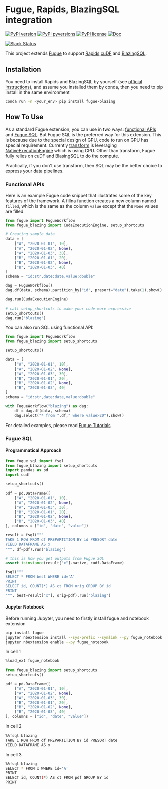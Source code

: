 # Fugue, Rapids, BlazingSQL integration

[![PyPI version](https://badge.fury.io/py/fugue-blazing.svg)](https://pypi.python.org/pypi/fugue-blazing/)
[![PyPI pyversions](https://img.shields.io/pypi/pyversions/fugue-blazing.svg)](https://pypi.python.org/pypi/fugue-blazing/)
[![PyPI license](https://img.shields.io/pypi/l/fugue-blazing.svg)](https://pypi.python.org/pypi/fugue-blazing/)
[![Doc](https://readthedocs.org/projects/fugue-blazing/badge)](https://fugue-blazing.readthedocs.org)

[![Slack Status](https://img.shields.io/badge/slack-join_chat-white.svg?logo=slack&style=social)](https://join.slack.com/t/fugue-project/shared_invite/zt-jl0pcahu-KdlSOgi~fP50TZWmNxdWYQ)


This project extends [Fugue](https://github.com/fugue-project/fugue) to support [Rapids](https://rapids.ai/index.html) [cuDF](https://docs.rapids.ai/api/cudf/stable/) and [BlazingSQL](https://blazingsql.com/).

## Installation

You need to install Rapids and BlazingSQL by yourself (see [official instructions](https://rapids.ai/start.html#get-rapids)), and assume you installed them by conda, then you need to pip install in the same environment

```bash
conda run -n <your_env> pip install fugue-blazing
```

## How To Use

As a standard Fugue extension, you can use in two ways: [functional APIs](https://fugue-tutorials.readthedocs.io/en/latest/README.html) and [Fugue SQL](https://fugue-tutorials.readthedocs.io/en/latest/tutorials/sql.html). But Fugue SQL is the preferred way for this extension. This is because due to the special design of GPU, code to run on GPU has special requirement. Currently [transform](https://fugue-tutorials.readthedocs.io/en/latest/tutorials/transformer.html) is leveraging [NativeExecutionEngine](https://fugue.readthedocs.io/en/latest/api/fugue.execution.html#module-fugue.execution.native_execution_engine) which is using CPU. Other than transform, Fugue fully relies on cuDF and BlasingSQL to do the compute.

Practically, if you don't use transform, then SQL may be the better choice to express your data pipelines.

### Functional APIs

Here is an example Fugue code snippet that illustrates some of the key features of the framework. A fillna function creates a new column named `filled`, which is the same as the column `value` except that the `None` values are filled.

```python
from fugue import FugueWorkflow
from fugue_blazing import CudaExecutionEngine, setup_shortcuts

# Creating sample data
data = [
    ["A", "2020-01-01", 10],
    ["A", "2020-01-02", None],
    ["A", "2020-01-03", 30],
    ["B", "2020-01-01", 20],
    ["B", "2020-01-02", None],
    ["B", "2020-01-03", 40]
]
schema = "id:str,date:date,value:double"

dag = FugueWorkflow()
dag.df(data, schema).partition_by("id", presort="date").take(1).show()

dag.run(CudaExecutionEngine)

# call setup_shortcuts to make your code more expressive
setup_shortcuts()
dag.run("blazing")
```

You can also run SQL using functional API:

```python
from fugue import FugueWorkflow
from fugue_blazing import setup_shortcuts

setup_shortcuts()

data = [
    ["A", "2020-01-01", 10],
    ["A", "2020-01-02", None],
    ["A", "2020-01-03", 30],
    ["B", "2020-01-01", 20],
    ["B", "2020-01-02", None],
    ["B", "2020-01-03", 40]
]
schema = "id:str,date:date,value:double"

with FugueWorkflow("blazing") as dag:
    df = dag.df(data, schema)
    dag.select("* from ",df," where value>20").show()
```

For detailed examples, please read [Fugue Tutorials](https://fugue.readthedocs.io/en/latest/tutorials.html)


### Fugue SQL

#### Programmatical Approach

```python
from fugue_sql import fsql
from fugue_blazing import setup_shortcuts
import pandas as pd
import cudf

setup_shortcuts()

pdf = pd.DataFrame([
    ["A", "2020-01-01", 10],
    ["A", "2020-01-02", None],
    ["A", "2020-01-03", 30],
    ["B", "2020-01-01", 20],
    ["B", "2020-01-02", None],
    ["B", "2020-01-03", 40]
], columns = ["id", "date", "value"])

result = fsql("""
TAKE 1 ROW FROM df PREPARTITION BY id PRESORT date
YIELD DATAFRAME AS x
""", df=pdf).run("blazing")

# this is how you get outputs from Fugue SQL
assert isinstance(result["x"].native, cudf.DataFrame)

fsql("""
SELECT * FROM best WHERE id='A'
PRINT
SELECT id, COUNT(*) AS ct FROM orig GROUP BY id
PRINT
""", best=result["x"], orig=pdf).run("blazing")
```


#### Jupyter Notebook


Before running Jupyter, you need to firstly install fugue and notebook extension

```bash
pip install fugue
jupyter nbextension install --sys-prefix --symlink --py fugue_notebook
jupyter nbextension enable --py fugue_notebook
```

In cell 1

```python
%load_ext fugue_notebook

from fugue_blazing import setup_shortcuts
setup_shortcuts()

pdf = pd.DataFrame([
    ["A", "2020-01-01", 10],
    ["A", "2020-01-02", None],
    ["A", "2020-01-03", 30],
    ["B", "2020-01-01", 20],
    ["B", "2020-01-02", None],
    ["B", "2020-01-03", 40]
], columns = ["id", "date", "value"])
```

In cell 2

```bash
%%fsql blazing
TAKE 1 ROW FROM df PREPARTITION BY id PRESORT date
YIELD DATAFRAME AS x
```

In cell 3

```bash
%%fsql blazing
SELECT * FROM x WHERE id='A'
PRINT
SELECT id, COUNT(*) AS ct FROM pdf GROUP BY id
PRINT
```
